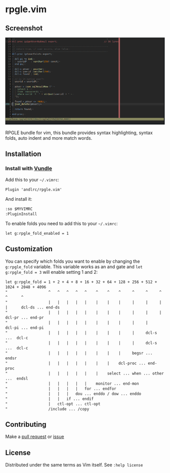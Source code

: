 rpgle.vim
=========

Screenshot
----------

![Demo view](/demo.png)

RPGLE bundle for vim, this bundle provides syntax highlighting, syntax folds,
auto indent and more match words.

Installation
------------

### Install with [Vundle](https://github.com/gmarik/vundle)

Add this to your `~/.vimrc`:

    Plugin 'andlrc/rpgle.vim'

And install it:

    :so $MYVIMRC
    :PluginInstall

To enable folds you need to add this to your `~/.vimrc`:

    let g:rpgle_fold_enabled = 1

Customization
-------------

You can specify which folds you want to enable by changing the `g:rpgle_fold`
variable. This variable works as an and gate and `let g:rpgle_fold = 3` will
enable setting 1 and 2:

    let g:rpgle_fold = 1 + 2 + 4 + 8 + 16 + 32 + 64 + 128 + 256 + 512 + 1024 + 2048 + 4096
    "                  ^   ^   ^   ^   ^    ^    ^    ^     ^     ^     ^      ^      ^
    "                  |   |   |   |   |    |    |    |     |     |     |      |      dcl-ds ... end-ds
    "                  |   |   |   |   |    |    |    |     |     |     |      dcl-pr ... end-pr
    "                  |   |   |   |   |    |    |    |     |     |     dcl-pi ... end-pi
    "                  |   |   |   |   |    |    |    |     |     dcl-s ...  dcl-c
    "                  |   |   |   |   |    |    |    |     |     dcl-s ...  dcl-c
    "                  |   |   |   |   |    |    |    |     begsr ... endsr
    "                  |   |   |   |   |    |    |    dcl-proc ... end-proc
    "                  |   |   |   |   |    |    select ... when ... other ...  endsl
    "                  |   |   |   |   |    monitor ... end-mon
    "                  |   |   |   |   for ... endfor
    "                  |   |   |   dou ... enddo / dow ... enddo
    "                  |   |   if ... endif
    "                  |   ctl-opt ... ctl-opt
    "                  /include ... /copy

Contributing
------------

Make a [pull request](https://github.com/andlrc/rpgle.vim/pulls) or
[issue](https://github.com/andlrc/rpgle.vim/issues)

License
-------

Distributed under the same terms as Vim itself. See `:help license`
